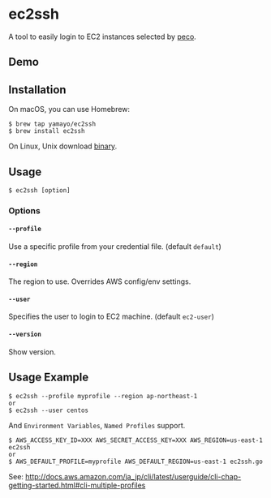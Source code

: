 # ec2ssh
A tool to easily login to EC2 instances selected by [peco](https://github.com/peco/peco).  

## Demo


## Installation
On macOS, you can use Homebrew:
```
$ brew tap yamayo/ec2ssh
$ brew install ec2ssh
```

On Linux, Unix download [binary]().


## Usage
```
$ ec2ssh [option]
```

### Options
#### `--profile`  
Use a specific profile from your credential file. (default `default`)

#### `--region`  
The region to use. Overrides AWS config/env settings.

#### `--user`  
Specifies the user to login to EC2 machine. (default `ec2-user`)

#### `--version`  
Show version.

## Usage Example
```
$ ec2ssh --profile myprofile --region ap-northeast-1
or
$ ec2ssh --user centos
```

And `Environment Variables`, `Named Profiles` support.  
```
$ AWS_ACCESS_KEY_ID=XXX AWS_SECRET_ACCESS_KEY=XXX AWS_REGION=us-east-1 ec2ssh
or
$ AWS_DEFAULT_PROFILE=myprofile AWS_DEFAULT_REGION=us-east-1 ec2ssh.go
```
See: http://docs.aws.amazon.com/ja_jp/cli/latest/userguide/cli-chap-getting-started.html#cli-multiple-profiles
